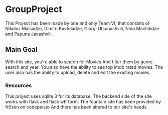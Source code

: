 # GroupProject

This Project has been made by one and only Team VI, that consists of Nikoloz Maisadze, Dimitri Kavteladze, Giorgi Utsunashvili, Nino Machitidze and Papuna Javashvili.
## Main Goal
With this site, you're able to search for Movies And filter them by genre search and year. You also have the ability to see top imdb rated movies. The user also has the ability to upload, delete and edit the existing movies. 
### Resources
This project uses sqlite 3 for its database. The backend side of the site works with flask and flask wtf form. The fountain site has been provided by fr0zen on codepen.io And there has been altered to our site's needs.
